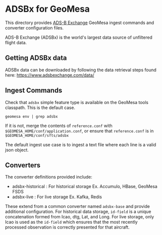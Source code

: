 # ADSBx for GeoMesa

This directory provides [ADS-B Exchange](https://www.adsbexchange.com/) GeoMesa ingest commands and converter configuration files.

ADS-B Exchange (ADSBx) is the world's largest data source of unfiltered flight data.

## Getting ADSBx data

ADSBx data can be downloaded by following the data retrieval steps found here: https://www.adsbexchange.com/data/

## Ingest Commands

Check that `adsbx` simple feature type is available on the GeoMesa tools classpath. This is the default case.

    geomesa env | grep adsbx

If it is not, merge the contents of `reference.conf` with `$GEOMESA_HOME/conf/application.conf`, or ensure that `reference.conf` is in `$GEOMESA_HOME/conf/sfts/adsbx`

The default ingest use case is to ingest a text file where each line is a valid json object. 

## Converters

The converter definitions provided include:
- adsbx-historical : For historical storage Ex. Accumulo, HBase, GeoMesa FSDS
- adsbx-live : For live storage Ex. Kafka, Redis

These extend from a common converter named `adsbx-base` and provide additional configuration.
For historical data storage, `id-field` is a unique concatenation formed from Icao, dtg, Lat, and Long.
For live storage, only Icao is used as the `id-field` which ensures that the most recently processed observation is correctly presented for that aircraft.
